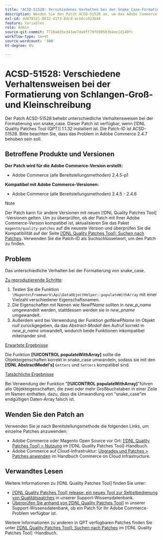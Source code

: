 ```yaml
---
title: "ACSD-51528: Verschiedenes Verhalten bei der Snake_Case-Formatierung"
description: Wenden Sie den Patch ACSD-51528 an, um das Adobe Commerce-Problem zu beheben, bei dem es unterschiedliche Verhaltensweisen bei der snake_case-Formatierung gibt.
exl-id: dd878321-8032-41f3-8dcd-acb0cc023b44
feature: Variables
role: Admin
source-git-commit: 7718a835e343ae7da9ff79f690503b4ee1d140fc
workflow-type: tm+mt
source-wordcount: '380'
ht-degree: 0%

---
```


# ACSD-51528: Verschiedene Verhaltensweisen bei der Formatierung von Schlangen-Groß- und Kleinschreibung

Der Patch ACSD-51528 behebt unterschiedliche Verhaltensweisen bei der Formatierung von snake_case. Dieser Patch ist verfügbar, wenn [!DNL Quality Patches Tool (QPT)] 1.1.32 installiert ist. Die Patch-ID ist ACSD-51528. Bitte beachten Sie, dass das Problem in Adobe Commerce 2.4.7 behoben sein soll.

## Betroffene Produkte und Versionen

**Der Patch wird für die Adobe Commerce-Version erstellt:**

* Adobe Commerce (alle Bereitstellungsmethoden) 2.4.5-p1

**Kompatibel mit Adobe Commerce-Versionen:**

* Adobe Commerce (alle Bereitstellungsmethoden) 2.4.5 - 2.4.6

>[!NOTE]
>
>Der Patch kann für andere Versionen mit neuen [!DNL Quality Patches Tool] -Versionen gelten. Um zu überprüfen, ob der Patch mit Ihrer Adobe Commerce-Version kompatibel ist, aktualisieren Sie das Paket `magento/quality-patches` auf die neueste Version und überprüfen Sie die Kompatibilität auf der Seite [[!DNL Quality Patches Tool]: Suchen nach Patches](https://experienceleague.adobe.com/tools/commerce-quality-patches/index.html). Verwenden Sie die Patch-ID als Suchschlüsselwort, um den Patch zu finden.

## Problem

Das unterschiedliche Verhalten bei der Formatierung von snake_case.

<u>Zu reproduzierende Schritte</u>:

1. Testen Sie die Funktion `\Magento\Framework\Api\DataObjectHelper::populateWithArray` mit einer Vielzahl verschiedener Eigenschaftsnamen.
1. Die Eigenschaften mit Namen wie *NewPName* sollten in *new_p_name* umgewandelt werden, stattdessen werden sie in *new_pname* umgewandelt.
1. Außerdem wird bei Verwendung der Funktion *getNewPName* im Objekt *null* zurückgegeben, da das *Abstract-Modell* den Aufruf korrekt in *new_p_name* umwandelt, wodurch beide Funktionen inkompatibel miteinander sind.

<u>Erwartete Ergebnisse</u>

Die Funktion **[!UICONTROL populateWithArray]** sollte die Objekteigenschaften korrekt in snake_case umwandeln, sodass sie mit den **[!DNL AbstractModel's]** `Getters` und `Setters` kompatibel sind.

<u>Tatsächliche Ergebnisse</u>

Bei Verwendung der Funktion &quot;**[!UICONTROL populateWithArray]**&quot;führen alle Objekteigenschaften, die zwei oder mehr Großbuchstaben in einer Zeile im Namen enthalten, dazu, dass die Umwandlung von &quot;snake_case&quot;im endgültigen Daten-Array falsch ist.

## Wenden Sie den Patch an

Verwenden Sie je nach Bereitstellungsmethode die folgenden Links, um einzelne Patches anzuwenden:

* Adobe Commerce oder Magento Open Source vor Ort: [[!DNL Quality Patches Tool] > Nutzung](https://experienceleague.adobe.com/docs/commerce-operations/tools/quality-patches-tool/usage.html) im [!DNL Quality Patches Tool]-Handbuch.
* Adobe Commerce auf Cloud-Infrastruktur: [Upgrades und Patches > Patches anwenden](https://experienceleague.adobe.com/docs/commerce-cloud-service/user-guide/develop/upgrade/apply-patches.html) im Handbuch Commerce on Cloud Infrastructure.

## Verwandtes Lesen

Weitere Informationen zu [!DNL Quality Patches Tool] finden Sie unter:

* [[!DNL Quality Patches Tool] release: ein neues Tool zur Selbstbedienung von Qualitätspatches](/help/announcements/adobe-commerce-announcements/magento-quality-patches-released-new-tool-to-self-serve-quality-patches.md) in unserer Support-Wissensdatenbank.
* [Überprüfen Sie anhand von  [!DNL Quality Patches Tool]](/help/support-tools/patches-available-in-qpt-tool/check-patch-for-magento-issue-with-magento-quality-patches.md) in unserer Support-Wissensdatenbank, ob ein Patch für Ihr Adobe Commerce-Problem verfügbar ist.

Weitere Informationen zu anderen in QPT verfügbaren Patches finden Sie unter [[!DNL Quality Patches Tool]: Suchen nach Patches](https://experienceleague.adobe.com/tools/commerce-quality-patches/index.html) im [!DNL Quality Patches Tool] -Handbuch.

